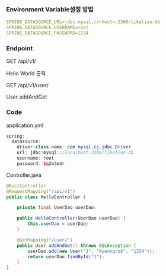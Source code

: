 
### Environment Variable설정 방법
```yaml
SPRING_DATASOURCE_URL=jdbc:mysql://<host>:3306/likelion-db
SPRING_DATASOURCE_USERNAME=root
SPRING_DATASOURCE_PASSWORD=1234
```

### Endpoint

GET /api/v1/

Hello World 출력

GET /api/v1/user/

User addAndGet

### Code 

application.yml

```java
spring:
  datasource:
    driver-class-name: com.mysql.cj.jdbc.Driver
    url: jdbc:mysql://localhost:3306/likelion-db
    username: root
    password: 1q2w3e4r
```


Controller.java

```java
@RestController
@RequestMapping("/api/v1")
public class HelloController {

    private final UserDao userDao;

    public HelloController(UserDao userDao) {
        this.userDao = userDao;
    }

    @GetMapping("/user/")
    public User addAndGet() throws SQLException {
        userDao.add(new User("1", "Kyeongrok", "1234"));
        return userDao.findById("1");
    }
}
```
